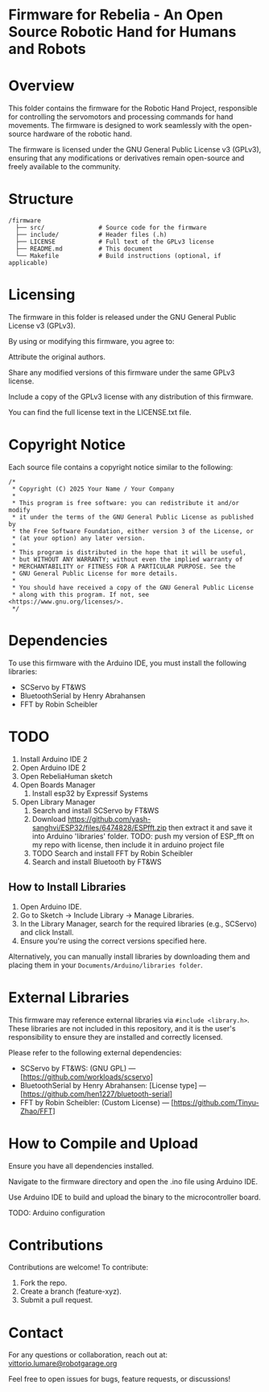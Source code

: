 Firmware for Rebelia - An Open Source Robotic Hand for Humans and Robots
===========================================================


Overview
========

This folder contains the firmware for the Robotic Hand Project, responsible for controlling the servomotors and processing commands for hand movements. The firmware is designed to work seamlessly with the open-source hardware of the robotic hand.

The firmware is licensed under the GNU General Public License v3 (GPLv3), ensuring that any modifications or derivatives remain open-source and freely available to the community.

Structure
=========

```
/firmware
  ├── src/               # Source code for the firmware
  ├── include/           # Header files (.h)
  ├── LICENSE            # Full text of the GPLv3 license
  ├── README.md          # This document
  └── Makefile           # Build instructions (optional, if applicable)
```

Licensing
=========

The firmware in this folder is released under the GNU General Public License v3 (GPLv3).

By using or modifying this firmware, you agree to:

Attribute the original authors.

Share any modified versions of this firmware under the same GPLv3 license.

Include a copy of the GPLv3 license with any distribution of this firmware.

You can find the full license text in the LICENSE.txt file.


Copyright Notice
================

Each source file contains a copyright notice similar to the following:

```
/*
 * Copyright (C) 2025 Your Name / Your Company
 *
 * This program is free software: you can redistribute it and/or modify
 * it under the terms of the GNU General Public License as published by
 * the Free Software Foundation, either version 3 of the License, or
 * (at your option) any later version.
 *
 * This program is distributed in the hope that it will be useful,
 * but WITHOUT ANY WARRANTY; without even the implied warranty of
 * MERCHANTABILITY or FITNESS FOR A PARTICULAR PURPOSE. See the
 * GNU General Public License for more details.
 *
 * You should have received a copy of the GNU General Public License
 * along with this program. If not, see <https://www.gnu.org/licenses/>.
 */
```

Dependencies
============

To use this firmware with the Arduino IDE, you must install the following libraries:

* SCServo by FT&WS
* BluetoothSerial by Henry Abrahansen
* FFT by Robin Scheibler 

TODO
====
1. Install  Arduino IDE 2
2. Open Arduino IDE 2
3. Open RebeliaHuman sketch
4. Open Boards Manager
	1. Install esp32 by Expressif Systems
5. Open Library Manager
	1. Search and install SCServo by FT&WS
	2. Download https://github.com/yash-sanghvi/ESP32/files/6474828/ESPfft.zip then extract it and save it into Arduino 'libraries' folder.
	TODO: push my version of ESP_fft on my repo with license, then include it in arduino project file
	4. TODO Search and install FFT by Robin Scheibler
	5. Search and install Bluetooth by FT&WS


How to Install Libraries
------------------------
1. Open Arduino IDE.
2. Go to Sketch → Include Library → Manage Libraries.
3. In the Library Manager, search for the required libraries (e.g., SCServo) and click Install.
4. Ensure you're using the correct versions specified here.

Alternatively, you can manually install libraries by downloading them and placing them in your `Documents/Arduino/libraries folder`.


External Libraries
==================

This firmware may reference external libraries via `#include <library.h>`. These libraries are not included in this repository, and it is the user's responsibility to ensure they are installed and correctly licensed.

Please refer to the following external dependencies:

* SCServo by FT&WS: (GNU GPL) — [https://github.com/workloads/scservo]
* BluetoothSerial by Henry Abrahansen: [License type] — [https://github.com/hen1227/bluetooth-serial]
* FFT by Robin Scheibler: (Custom License) — [https://github.com/Tinyu-Zhao/FFT]
  

How to Compile and Upload
=========================

Ensure you have all dependencies installed.

Navigate to the firmware directory and open the .ino file using Arduino IDE.

Use Arduino IDE to build and upload the binary to the microcontroller board.


TODO: Arduino configuration


Contributions
=============

Contributions are welcome! To contribute:

1. Fork the repo.
2. Create a branch (feature-xyz).
3. Submit a pull request.


Contact
=======

For any questions or collaboration, reach out at: vittorio.lumare@robotgarage.org

Feel free to open issues for bugs, feature requests, or discussions!

